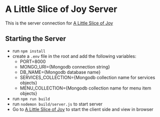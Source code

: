 # A Little Slice of Joy Server
This is the server connection for [A Little Slice of Joy](https://github.com/KadenHansen/a-little-slice-of-joy.git)

## Starting the Server
* run `npm install`
* create a `.env` file in the root and add the following variables:
  * PORT=8000
  * MONGO_URI={Mongodb connection string}
  * DB_NAME={Mongodb database name}
  * SERVICES_COLLECTION={Mongodb collection name for services objects}
  * MENU_COLLECTION={Mongodb collection name for menu item objects}
* run `npm run build`
* run `nodemon build/server.js` to start server
* Go to [A Little Slice of Joy](https://github.com/KadenHansen/a-little-slice-of-joy.git) to start the client side and view in browser
